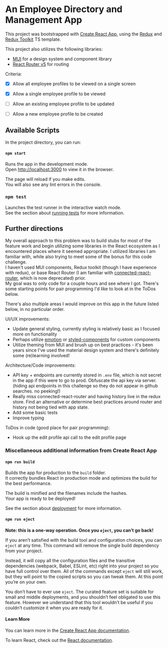 # An Employee Directory and Management App

This project was bootstrapped with [Create React App](https://github.com/facebook/create-react-app), using the [Redux](https://redux.js.org/) and [Redux Toolkit](https://redux-toolkit.js.org/) TS template.

This project also utilizes the following libraries:
- [MUI](https://mui.com/material-ui/getting-started/overview/) for a design system and component library
- [React Router v5](https://v5.reactrouter.com/web/guides/quick-start) for routing

Criteria:

- [X] Allow all employee profiles to be viewed on a single screen
- [X] Allow a single employee profile to be viewed
- [ ] Allow an existing employee profile to be updated
- [ ] Allow a new employee profile to be created



## Available Scripts

In the project directory, you can run:

#### `npm start`

Runs the app in the development mode.\
Open [http://localhost:3000](http://localhost:3000) to view it in the browser.

The page will reload if you make edits.\
You will also see any lint errors in the console.

### `npm test`

Launches the test runner in the interactive watch mode.\
See the section about [running tests](https://facebook.github.io/create-react-app/docs/running-tests) for more information.

## Further directions

My overall approach to this problem was to build stubs for most of the feature work and begin utilizing some libraries in the React ecosystem as I encountered places where it seemed appropriate.  I utilized libraries I am familiar with, while also trying to meet some of the bonus for this code challenge.
<br/>
I haven't used MUI components, Redux toolkit (though I have experience with redux), or base React Router (I am familiar with [connected-react-router](https://github.com/supasate/connected-react-router), which is now deprecated) prior.
<br/>
My goal was to only code for a couple hours and see where I got.  There's some starting points for pair programming I'd like to look at in the ToDos below.

There's also multiple areas I would improve on this app in the future listed below, in no particular order.

UI/UX improvements:
* Update general styling, currently styling is relatively basic as I focused more on functionality
* Perhaps utilize [emotion](https://emotion.sh/docs/introduction) or [styled-components](https://styled-components.com/) for custom components
* Utilize theming from MUI and brush up on best practices - it's been years since I've used the material design system and there's definitely some (re)learning involved!

Architecture/Code improvements:
* API key + endpoints are currently stored in `.env` file, which is not secret in the app if this were to go to prod.  Obfuscate the api key via server. (hiding api endpoints in this challenge so they do not appear in github searches.  no peeking!)
* Really miss connected-react-router and having history live in the redux store.  Find an alternative or determine best practices around router and history not being tied with app state.
* Add some basic tests
* Improve typing

ToDos in code (good place for pair programming):
- Hook up the edit profile api call to the edit profile page




### Miscellaneous additional information from Create React App


#### `npm run build`

Builds the app for production to the `build` folder.\
It correctly bundles React in production mode and optimizes the build for the best performance.

The build is minified and the filenames include the hashes.\
Your app is ready to be deployed!

See the section about [deployment](https://facebook.github.io/create-react-app/docs/deployment) for more information.

#### `npm run eject`

**Note: this is a one-way operation. Once you `eject`, you can’t go back!**

If you aren’t satisfied with the build tool and configuration choices, you can `eject` at any time. This command will remove the single build dependency from your project.

Instead, it will copy all the configuration files and the transitive dependencies (webpack, Babel, ESLint, etc) right into your project so you have full control over them. All of the commands except `eject` will still work, but they will point to the copied scripts so you can tweak them. At this point you’re on your own.

You don’t have to ever use `eject`. The curated feature set is suitable for small and middle deployments, and you shouldn’t feel obligated to use this feature. However we understand that this tool wouldn’t be useful if you couldn’t customize it when you are ready for it.

#### Learn More

You can learn more in the [Create React App documentation](https://facebook.github.io/create-react-app/docs/getting-started).

To learn React, check out the [React documentation](https://reactjs.org/).
